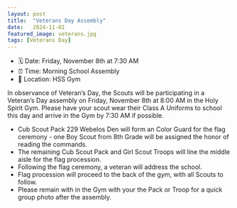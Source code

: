 ```yaml
---
layout: post
title:  "Veterans Day Assembly"
date:   2024-11-02
featured_image: veterans.jpg
tags: [Veterans Day]
---
```


* 🗓️ Date: Friday, November 8th at 7:30 AM
* ⏰ Time: Morning School Assembly
* 📍 Location: HSS Gym

In observance of Veteran’s Day, the Scouts will be participating in a Veteran’s Day assembly on Friday, November 8th at 8:00 AM in the Holy Spirit Gym. Please have your scout wear their Class A Uniforms to school this day and arrive in the Gym by 7:30 AM if possible.

* Cub Scout Pack 229 Webelos Den will form an Color Guard for the flag ceremony - one Boy Scout from 8th Grade will be assigned the honor of reading the commands.
* The remaining Cub Scout Pack and Girl Scout Troops will line the middle aisle for the flag procession.
* Following the flag ceremony, a veteran will address the school.
* Flag procession will proceed to the back of the gym, with all Scouts to follow.
* Please remain with in the Gym with your the Pack or Troop for a quick group photo after the assembly.
